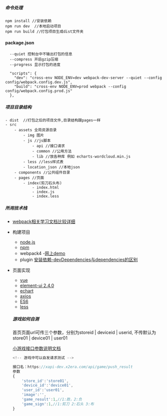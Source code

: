 ##### 命令处理
```
npm install //安装依赖
npm run dev  //本地启动项目
npm run build //打包项目生成dist文件夹
```
#### package.json
```
  --quiet 控制台中不输出打包的信息
  --compress 开启gzip压缩
  --progress 显示打包的进度
  
  "scripts": {
    "dev": "cross-env NODE_ENV=dev webpack-dev-server --quiet --config config/webpack.config.dev.js",
    "build": "cross-env NODE_ENV=prod webpack --config config/webpack.config.prod.js"
  },
```

##### 项目目录结构
```
- dist  //打包之后的项目文件,目录结构跟pages一样
- src
    - assets 全局资源目录
        - img 图片
        - js //js脚本
            - api //接口请求
            - common //公用方法
            - lib //放各种库 例如 echarts-wordcloud.min.js
        - less //less样式表
        - location_json //本地json
    - components //公共组件目录
    - pages //页面
        - index(剪刀石头布)
            - index.html
            - index.js
            - index.less
```

##### 所用技术栈
- [webpack相关学习文档比较详细](https://github.com/nicejade/nice-front-end-tutorial/blob/master/tutorial/webpack-tutorial.md)

- 构建项目
    - [node.js](http://nodejs.cn/api/) 
    - [npm](https://www.npmjs.cn/) 
    - webpack4 -[网上demo](https://www.cnblogs.com/cangqinglang/p/8964460.html)
    - plugin [安装依赖-devDependencies与dependencies的区别](https://www.cnblogs.com/hao-1234-1234/p/9718604.html)
- 页面实现
    - [vue](https://cn.vuejs.org/) 
    - [element-ui 2.4.0](https://element.eleme.cn/#/zh-CN)
    - [echart](https://echarts.baidu.com/api.html#echarts) 
    - [axios](http://www.axios-js.com/)
    - [ES6](http://es6.ruanyifeng.com/)
    - [less](http://lesscss.cn/)


    ##### 游戏如何自测
    
    首页页面url可传三个参数，分别为storeid | deviceid | userid, 不传默认为store01 | device01 | user01

    [小游戏接口参数说明文档](https://docs.qq.com/sheet/DV2lrUlRTc1pmYWVL?tab=BB08J2&c=G28A0Q0)
    ```js
    <!-- 游戏中可以自发请求测试 -->
    
    接口名：https://xapi-dev.x2era.com/api/game/push_result
    参数
    {
        'store_id':'store01',
        'device_id':'device01',
        'user_id':'user01',
        'image':'',
        'game_result':1,//1:胜，2:负
        'game_sign':1,//1:剪刀 2:石头 3:布
    }
    ```




